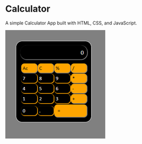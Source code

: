 # Calculator

A simple Calculator App built with HTML, CSS, and JavaScript.

![Calculator Preview Image](https://github.com/ali-jahed/calculator/blob/master/Cal.PNG?raw=true)

